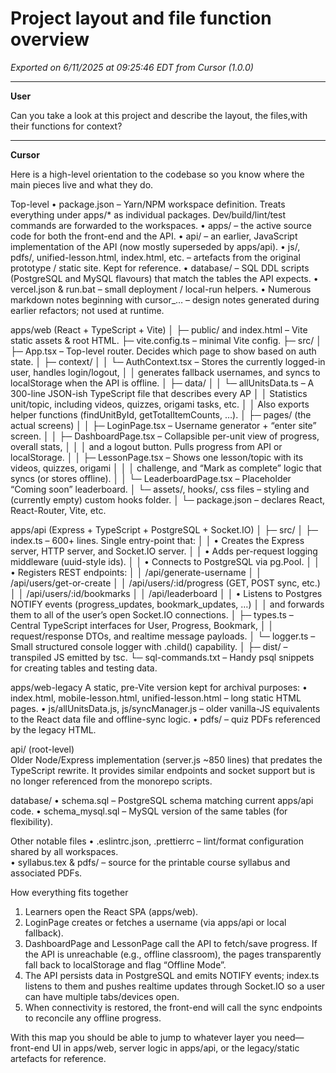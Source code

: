 # Project layout and file function overview
_Exported on 6/11/2025 at 09:25:46 EDT from Cursor (1.0.0)_

---

**User**

Can you take a look at this project and describe the layout, the files,with their functions for context?

---

**Cursor**

Here is a high-level orientation to the codebase so you know where the main pieces live and what they do.

Top-level
• package.json – Yarn/NPM workspace definition. Treats everything under apps/* as individual packages. Dev/build/lint/test commands are forwarded to the workspaces.
• apps/ – the active source code for both the front-end and the API.
• api/ – an earlier, JavaScript implementation of the API (now mostly superseded by apps/api).
• js/, pdfs/, unified-lesson.html, index.html, etc. – artefacts from the original prototype / static site. Kept for reference.
• database/ – SQL DDL scripts (PostgreSQL and MySQL flavours) that match the tables the API expects.
• vercel.json & run.bat – small deployment / local-run helpers.
• Numerous markdown notes beginning with cursor_… – design notes generated during earlier refactors; not used at runtime.

apps/web  (React + TypeScript + Vite)
│
├─ public/ and index.html – Vite static assets & root HTML.
├─ vite.config.ts – minimal Vite config.
├─ src/
│  ├─ App.tsx – Top-level router. Decides which page to show based on auth state.
│  ├─ context/
│  │   └─ AuthContext.tsx – Stores the currently logged-in user, handles login/logout,
│  │     generates fallback usernames, and syncs to localStorage when the API is offline.
│  ├─ data/
│  │   └─ allUnitsData.ts – A 300-line JSON-ish TypeScript file that describes every AP
│  │     Statistics unit/topic, including videos, quizzes, origami tasks, etc.
│  │     Also exports helper functions (findUnitById, getTotalItemCounts, …).
│  ├─ pages/  (the actual screens)
│  │   ├─ LoginPage.tsx – Username generator + “enter site” screen.
│  │   ├─ DashboardPage.tsx – Collapsible per-unit view of progress, overall stats,
│  │   │   and a logout button. Pulls progress from API or localStorage.
│  │   ├─ LessonPage.tsx – Shows one lesson/topic with its videos, quizzes, origami
│  │   │   challenge, and “Mark as complete” logic that syncs (or stores offline).
│  │   └─ LeaderboardPage.tsx – Placeholder “Coming soon” leaderboard.
│  └─ assets/, hooks/, css files – styling and (currently empty) custom hooks folder.
│
└─ package.json – declares React, React-Router, Vite, etc.

apps/api  (Express + TypeScript + PostgreSQL + Socket.IO)
│
├─ src/
│  ├─ index.ts      – 600+ lines. Single entry-point that:
│  │   • Creates the Express server, HTTP server, and Socket.IO server.
│  │   • Adds per-request logging middleware (uuid-style ids).
│  │   • Connects to PostgreSQL via pg.Pool.
│  │   • Registers REST endpoints:
│  │       /api/generate-username
│  │       /api/users/get-or-create
│  │       /api/users/:id/progress (GET, POST sync, etc.)
│  │       /api/users/:id/bookmarks
│  │       /api/leaderboard
│  │   • Listens to Postgres NOTIFY events (progress_updates, bookmark_updates, …)
│  │     and forwards them to all of the user’s open Socket.IO connections.
│  ├─ types.ts  – Central TypeScript interfaces for User, Progress, Bookmark,
│  │              request/response DTOs, and realtime message payloads.
│  └─ logger.ts – Small structured console logger with .child() capability.
│
├─ dist/  – transpiled JS emitted by tsc.
└─ sql-commands.txt – Handy psql snippets for creating tables and testing data.

apps/web-legacy
A static, pre-Vite version kept for archival purposes:
• index.html, mobile-lesson.html, unified-lesson.html – long static HTML pages.
• js/allUnitsData.js, js/syncManager.js – older vanilla-JS equivalents to
  the React data file and offline-sync logic.
• pdfs/ – quiz PDFs referenced by the legacy HTML.

api/ (root-level)  
Older Node/Express implementation (server.js ~850 lines) that predates the TypeScript rewrite. It provides similar endpoints and socket support but is no longer referenced from the monorepo scripts.

database/
• schema.sql      – PostgreSQL schema matching current apps/api code.
• schema_mysql.sql – MySQL version of the same tables (for flexibility).

Other notable files
• .eslintrc.json, .prettierrc – lint/format configuration shared by all workspaces.  
• syllabus.tex & pdfs/ – source for the printable course syllabus and associated PDFs.

How everything fits together
1. Learners open the React SPA (apps/web).  
2. LoginPage creates or fetches a username (via apps/api or local fallback).  
3. DashboardPage and LessonPage call the API to fetch/save progress. If the API is unreachable (e.g., offline classroom), the pages transparently fall back to localStorage and flag “Offline Mode”.  
4. The API persists data in PostgreSQL and emits NOTIFY events; index.ts listens to them and pushes realtime updates through Socket.IO so a user can have multiple tabs/devices open.  
5. When connectivity is restored, the front-end will call the sync endpoints to reconcile any offline progress.

With this map you should be able to jump to whatever layer you need—front-end UI in apps/web, server logic in apps/api, or the legacy/static artefacts for reference.

